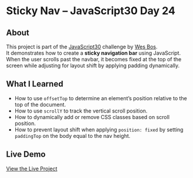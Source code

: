 # Sticky Nav – JavaScript30 Day 24

## About  
This project is part of the [JavaScript30](https://javascript30.com) challenge by [Wes Bos](https://github.com/wesbos).  
It demonstrates how to create a **sticky navigation bar** using JavaScript. When the user scrolls past the navbar, it becomes fixed at the top of the screen while adjusting for layout shift by applying padding dynamically.

## What I Learned
- How to use `offsetTop` to determine an element’s position relative to the top of the document.
- How to use `scrollY` to track the vertical scroll position.
- How to dynamically add or remove CSS classes based on scroll position.
- How to prevent layout shift when applying `position: fixed` by setting `paddingTop` on the body equal to the nav height.

## Live Demo  
[View the Live Project](https://m-anees-c.github.io/javascript30/day24-sticky-nav/)
